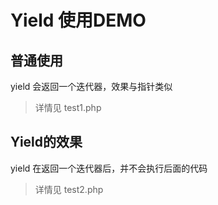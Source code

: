 # Yield 使用DEMO

## 普通使用
yield 会返回一个迭代器，效果与指针类似
> 详情见 test1.php

## Yield的效果
yield 在返回一个迭代器后，并不会执行后面的代码
> 详情见 test2.php